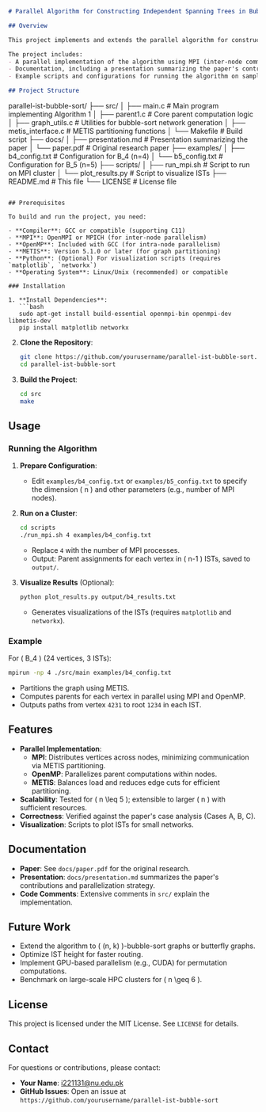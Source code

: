 ```markdown
# Parallel Algorithm for Constructing Independent Spanning Trees in Bubble-Sort Networks

## Overview

This project implements and extends the parallel algorithm for constructing multiple Independent Spanning Trees (ISTs) in bubble-sort networks, as described in the paper *"A Parallel Algorithm for Constructing Multiple Independent Spanning Trees in Bubble-Sort Networks"* by Shih-Shun Kao et al., published in the *Journal of Parallel and Distributed Computing* (2023). The algorithm constructs \( n-1 \) ISTs in a bubble-sort network \( B_n \), achieving asymptotically optimal time complexity of \( \mathcal{O}(n \cdot n!) \) and enabling full parallelization.

The project includes:
- A parallel implementation of the algorithm using MPI (inter-node communication), OpenMP (intra-node parallelism), and METIS (graph partitioning).
- Documentation, including a presentation summarizing the paper's contributions.
- Example scripts and configurations for running the algorithm on sample bubble-sort networks.

## Project Structure

```
parallel-ist-bubble-sort/
├── src/
│   ├── main.c               # Main program implementing Algorithm 1
│   ├── parent1.c            # Core parent computation logic
│   ├── graph_utils.c        # Utilities for bubble-sort network generation
│   ├── metis_interface.c    # METIS partitioning functions
│   └── Makefile             # Build script
├── docs/
│   ├── presentation.md      # Presentation summarizing the paper
│   └── paper.pdf            # Original research paper
├── examples/
│   ├── b4_config.txt        # Configuration for B_4 (n=4)
│   └── b5_config.txt        # Configuration for B_5 (n=5)
├── scripts/
│   ├── run_mpi.sh           # Script to run on MPI cluster
│   └── plot_results.py      # Script to visualize ISTs
├── README.md                # This file
└── LICENSE                  # License file
```

## Prerequisites

To build and run the project, you need:

- **Compiler**: GCC or compatible (supporting C11)
- **MPI**: OpenMPI or MPICH (for inter-node parallelism)
- **OpenMP**: Included with GCC (for intra-node parallelism)
- **METIS**: Version 5.1.0 or later (for graph partitioning)
- **Python**: (Optional) For visualization scripts (requires `matplotlib`, `networkx`)
- **Operating System**: Linux/Unix (recommended) or compatible

### Installation

1. **Install Dependencies**:
   ```bash
   sudo apt-get install build-essential openmpi-bin openmpi-dev libmetis-dev
   pip install matplotlib networkx
   ```

2. **Clone the Repository**:
   ```bash
   git clone https://github.com/yourusername/parallel-ist-bubble-sort.git
   cd parallel-ist-bubble-sort
   ```

3. **Build the Project**:
   ```bash
   cd src
   make
   ```

## Usage

### Running the Algorithm

1. **Prepare Configuration**:
   - Edit `examples/b4_config.txt` or `examples/b5_config.txt` to specify the dimension \( n \) and other parameters (e.g., number of MPI nodes).

2. **Run on a Cluster**:
   ```bash
   cd scripts
   ./run_mpi.sh 4 examples/b4_config.txt
   ```
   - Replace `4` with the number of MPI processes.
   - Output: Parent assignments for each vertex in \( n-1 \) ISTs, saved to `output/`.

3. **Visualize Results** (Optional):
   ```bash
   python plot_results.py output/b4_results.txt
   ```
   - Generates visualizations of the ISTs (requires `matplotlib` and `networkx`).

### Example

For \( B_4 \) (24 vertices, 3 ISTs):
```bash
mpirun -np 4 ./src/main examples/b4_config.txt
```
- Partitions the graph using METIS.
- Computes parents for each vertex in parallel using MPI and OpenMP.
- Outputs paths from vertex `4231` to root `1234` in each IST.

## Features

- **Parallel Implementation**:
  - **MPI**: Distributes vertices across nodes, minimizing communication via METIS partitioning.
  - **OpenMP**: Parallelizes parent computations within nodes.
  - **METIS**: Balances load and reduces edge cuts for efficient partitioning.
- **Scalability**: Tested for \( n \leq 5 \); extensible to larger \( n \) with sufficient resources.
- **Correctness**: Verified against the paper's case analysis (Cases A, B, C).
- **Visualization**: Scripts to plot ISTs for small networks.

## Documentation

- **Paper**: See `docs/paper.pdf` for the original research.
- **Presentation**: `docs/presentation.md` summarizes the paper's contributions and parallelization strategy.
- **Code Comments**: Extensive comments in `src/` explain the implementation.

## Future Work

- Extend the algorithm to \( (n, k) \)-bubble-sort graphs or butterfly graphs.
- Optimize IST height for faster routing.
- Implement GPU-based parallelism (e.g., CUDA) for permutation computations.
- Benchmark on large-scale HPC clusters for \( n \geq 6 \).

## License

This project is licensed under the MIT License. See `LICENSE` for details.

## Contact

For questions or contributions, please contact:
- **Your Name**: i221131@nu.edu.pk
- **GitHub Issues**: Open an issue at `https://github.com/yourusername/parallel-ist-bubble-sort`
```